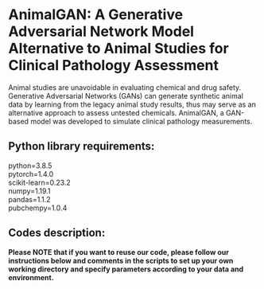 # AnimalGAN: A Generative Adversarial Network Model Alternative to Animal Studies for Clinical Pathology Assessment
Animal studies are unavoidable in evaluating chemical and drug safety. Generative Adversarial Networks (GANs) can generate synthetic animal data by learning from the legacy animal study results, thus may serve as an alternative approach to assess untested chemicals. AnimalGAN, a GAN-based model was developed to simulate clinical pathology measurements.
## Python library requirements:
python=3.8.5<br>
pytorch=1.4.0<br>
scikit-learn=0.23.2<br>
numpy=1.19.1<br>
pandas=1.1.2<br>
pubchempy=1.0.4<br>
## Codes description:
**Please NOTE that if you want to reuse our code, please follow our instructions below and comments in the scripts to set up your own working directory and specify parameters according to your data and environment.**
